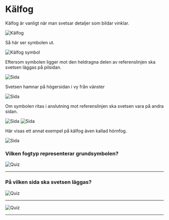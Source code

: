 # Kälfog

Kälfog är vanligt när man svetsar detaljer som bildar vinklar.

![Kälfog](kalfog.jpg)

Så här ser symbolen ut.

![Kälfog symbol](Symbolkalfog.jpg)

Eftersom symbolen ligger mot den heldragna delen av referenslinjen ska svetsen läggas på pilsidan.

![Sida](sida-1.jpg)

Svetsen hamnar på högersidan i vy från vänster

![Sida](sida-2.jpg)

Om symbolen ritas i anslutning mot referenslinjen ska svetsen vara på andra sidan.

![Sida](sida-3.jpg)
![Sida](sida-4.jpg)

Här visas ett annat exempel på kälfog även kallad hörnfog.

![Sida](sida-5.jpg)

### Vilken fogtyp representerar grundsymbolen?

![Quiz](k-q-1.jpg)

<q-k-1/>

<hr>

### På vilken sida ska svetsen läggas?

![Quiz](k-q-2.jpg)

<q-k-2/>

<hr>

![Quiz](k-q-3.jpg)

<q-k-3/>

<hr>